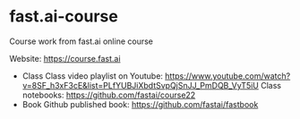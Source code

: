 # fast.ai-course
Course work from fast.ai online course

Website: https://course.fast.ai
- Class
Class video playlist on Youtube: https://www.youtube.com/watch?v=8SF_h3xF3cE&list=PLfYUBJiXbdtSvpQjSnJJ_PmDQB_VyT5iU
Class notebooks: https://github.com/fastai/course22
- Book
Github published book: https://github.com/fastai/fastbook
